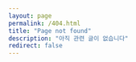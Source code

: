 ```yaml
---
layout: page
permalink: /404.html
title: "Page not found"
description: "아직 관련 글이 없습니다"
redirect: false
---
```


